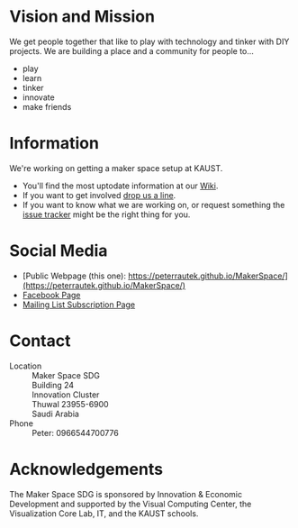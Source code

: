 # Vision and Mission
We get people together that like to play with technology and tinker with DIY projects.
We are building a place and a community for people to...

* play
* learn
* tinker
* innovate
* make friends

# Information
We're working on getting a maker space setup at KAUST. 

* You'll find the most uptodate information at our [Wiki](https://github.com/peterrautek/MakerSpace/wiki).
* If you want to get involved [drop us a line](mailto:peter.rautek@kaust.edu.sa).
* If you want to know what we are working on, or request something the [issue tracker](https://github.com/peterrautek/MakerSpace/issues) might be the right thing for you.

# Social Media
* [Public Webpage (this one): https://peterrautek.github.io/MakerSpace/](https://peterrautek.github.io/MakerSpace/)
* [Facebook Page](https://www.facebook.com/MakerSpaceSDG/)
* [Mailing List Subscription Page](http://facebook.us13.list-manage.com/subscribe?u=e4c161b70aea7a53d9c9c1c54&id=a21fb611fb)

# Contact

<dl>

  <dt>Location</dt>
  <dd>Maker Space SDG<br>
  Building 24<br>
  Innovation Cluster<br>
  Thuwal 23955-6900<br>
  Saudi Arabia
  <dt>Phone</dt>
  <dd>Peter:  0966544700776</dd>
</dl>


# Acknowledgements
The Maker Space SDG is sponsored by Innovation & Economic Development and supported by the Visual Computing Center, the Visualization Core Lab, IT, and the KAUST schools.
